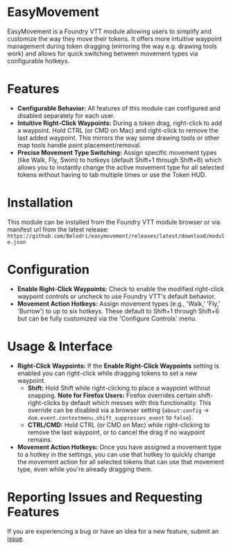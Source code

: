 # EasyMovement

EasyMovement is a Foundry VTT module allowing users to simplify and customize the way they move their tokens. It offers more intuitive waypoint management during token dragging (mirroring the way e.g. drawing tools work) and allows for quick switching between movement types via configurable hotkeys.

# Features

- **Configurable Behavior:** All features of this module can configured and disabled separately for each user.
- **Intuitive Right-Click Waypoints:** During a token drag, right-click to add a waypoint. Hold CTRL (or CMD on Mac) and right-click to remove the last added waypoint. This mirrors the way some drawing tools or other map tools handle point placement/removal.
- **Precise Movement Type Switching:** Assign specific movement types (like Walk, Fly, Swim) to hotkeys (default Shift+1 through Shift+6) which allows you to instantly change the active movement type for all selected tokens without having to tab multiple times or use the Token HUD.

# Installation

This module can be installed from the Foundry VTT module browser or via manifest url from the latest release: `https://github.com/Belodri/easymovement/releases/latest/download/module.json`

# Configuration

- **Enable Right-Click Waypoints:** Check to enable the modified right-click waypoint controls or uncheck to use Foundry VTT's default behavior.
- **Movement Action Hotkeys:** Assign movement types (e.g., 'Walk,' 'Fly,' 'Burrow') to up to six hotkeys. These default to Shift+1 through Shift+6 but can be fully customized via the 'Configure Controls' menu.

# Usage & Interface

- **Right-Click Waypoints:** If the **Enable Right-Click Waypoints** setting is enabled you can right-click while dragging tokens to set a new waypoint.
    - **Shift:** Hold Shift while right-clicking to place a waypoint without snapping.
        **Note for Firefox Users:** Firefox overrides certain shift-right-clicks by default which messes with this functionality. This override can be disabled via a browser setting (`about:config` -> `dom.event.contextmenu.shift_suppresses_event` to `false`).
    - **CTRL/CMD:** Hold CTRL (or CMD on Mac) while right-clicking to remove the last waypoint, or to cancel the drag if no waypoint remains.
- **Movement Action Hotkeys:** Once you have assigned a movement type to a hotkey in the settings, you can use that hotkey to quickly change the movement action for all selected tokens that can use that movement type, even while you're already dragging them. 

# Reporting Issues and Requesting Features

If you are experiencing a bug or have an idea for a new feature, submit an [issue](https://github.com/belodri/easymovement/issues).
